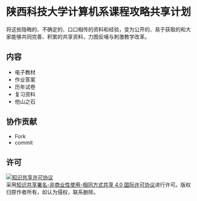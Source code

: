 # 陕西科技大学计算机系课程攻略共享计划

将这些隐晦的、不确定的、口口相传的资料和经验，变为公开的、易于获取的和大家能够共同完善、积累的共享资料，力图反哺与刺激教学改革。

## 内容

- 电子教材
- 作业答案
- 历年试卷
- 复习资料
- 他山之石

## 协作贡献
- Fork
- commit

## 许可
<a rel="license" href="http://creativecommons.org/licenses/by-nc-sa/4.0/"><img alt="知识共享许可协议" style="border-width:0" src="https://i.creativecommons.org/l/by-nc-sa/4.0/88x31.png" /></a><br />采用<a rel="license" href="http://creativecommons.org/licenses/by-nc-sa/4.0/">知识共享署名-非商业性使用-相同方式共享 4.0 国际许可协议</a>进行许可。版权归原作者所有，如认为侵权，联系删除。